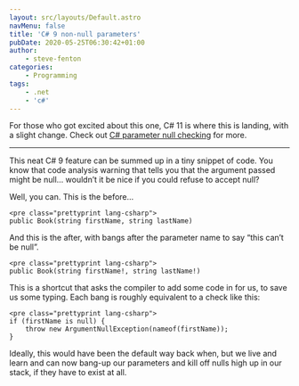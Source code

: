 ```yaml
---
layout: src/layouts/Default.astro
navMenu: false
title: 'C# 9 non-null parameters'
pubDate: 2020-05-25T06:30:42+01:00
author:
    - steve-fenton
categories:
    - Programming
tags:
    - .net
    - 'c#'
---
```


For those who got excited about this one, C# 11 is where this is landing, with a slight change. Check out [C# parameter null checking](https://www.stevefenton.co.uk/2022/03/parameter-null-checking-in-c/) for more.

- - - - - -

This neat C# 9 feature can be summed up in a tiny snippet of code. You know that code analysis warning that tells you that the argument passed might be null… wouldn’t it be nice if you could refuse to accept null?

Well, you can. This is the before…

```
<pre class="prettyprint lang-csharp">
public Book(string firstName, string lastName)
```
And this is the after, with bangs after the parameter name to say “this can’t be null”.

```
<pre class="prettyprint lang-csharp">
public Book(string firstName!, string lastName!)
```
This is a shortcut that asks the compiler to add some code in for us, to save us some typing. Each bang is roughly equivalent to a check like this:

```
<pre class="prettyprint lang-csharp">
if (firstName is null) {
    throw new ArgumentNullException(nameof(firstName));
}
```
Ideally, this would have been the default way back when, but we live and learn and can now bang-up our parameters and kill off nulls high up in our stack, if they have to exist at all.
